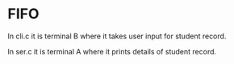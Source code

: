 # FIFO
In cli.c  it is terminal B where it takes user input for student record.  

In ser.c it is terminal A where it prints details of student record.

